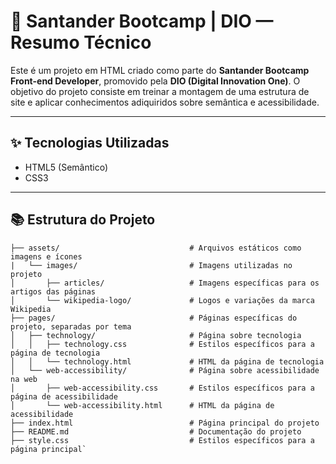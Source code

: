# 🧠 Santander Bootcamp | DIO — Resumo Técnico

Este é um projeto em HTML criado como parte do **Santander Bootcamp Front-end Developer**, promovido pela **DIO (Digital Innovation One)**. O objetivo do projeto consiste em treinar a montagem de uma estrutura de site e aplicar conhecimentos adiquiridos sobre semântica e acessibilidade.

---

## ✨ Tecnologias Utilizadas

- HTML5 (Semântico)
- CSS3

---

## 📚 Estrutura do Projeto
```
├── assets/                             # Arquivos estáticos como imagens e ícones
|   └── images/                         # Imagens utilizadas no projeto
│       ├── articles/                   # Imagens específicas para os artigos das páginas
│       └── wikipedia-logo/             # Logos e variações da marca Wikipedia
├── pages/                              # Páginas específicas do projeto, separadas por tema
│   ├── technology/                     # Página sobre tecnologia
│   │   ├── technology.css              # Estilos específicos para a página de tecnologia
│   │   └── technology.html             # HTML da página de tecnologia
│   └── web-accessibility/              # Página sobre acessibilidade na web
│       ├── web-accessibility.css       # Estilos específicos para a página de acessibilidade
│       └── web-accessibility.html      # HTML da página de acessibilidade
├── index.html                          # Página principal do projeto
├── README.md                           # Documentação do projeto
├── style.css                           # Estilos específicos para a página principal`
```